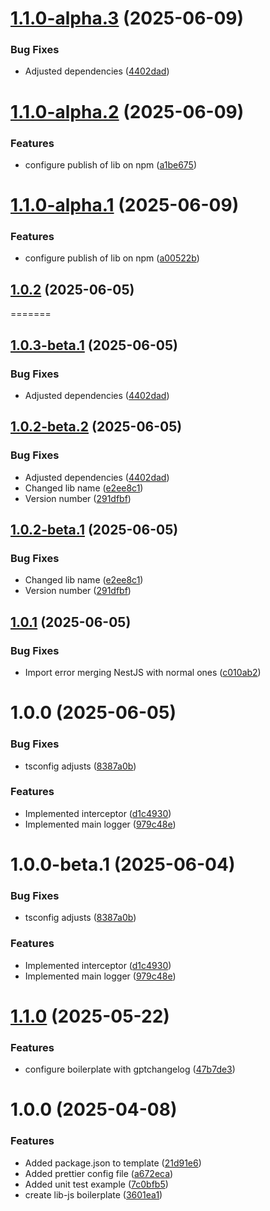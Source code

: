 # [1.1.0-alpha.3](https://github.com/LerianStudio/lib-logs/compare/v1.1.0-alpha.2...v1.1.0-alpha.3) (2025-06-09)


### Bug Fixes

* Adjusted dependencies ([4402dad](https://github.com/LerianStudio/lib-logs/commit/4402dad09a202c7501019fc9be5f0a9f6b92f988))

# [1.1.0-alpha.2](https://github.com/LerianStudio/lib-logs/compare/v1.1.0-alpha.1...v1.1.0-alpha.2) (2025-06-09)


### Features

* configure publish of lib on npm ([a1be675](https://github.com/LerianStudio/lib-logs/commit/a1be675da525dde1976bcdb8c035be2760be7e1b))

# [1.1.0-alpha.1](https://github.com/LerianStudio/lib-logs/compare/v1.0.2...v1.1.0-alpha.1) (2025-06-09)


### Features

* configure publish of lib on npm ([a00522b](https://github.com/LerianStudio/lib-logs/commit/a00522b4ad72c4e2b1c339bfa8a4ffe17edcf343))

## [1.0.2](https://github.com/LerianStudio/lib-logs/compare/v1.0.1...v1.0.2) (2025-06-05)
=======
## [1.0.3-beta.1](https://github.com/LerianStudio/lib-logs/compare/v1.0.2...v1.0.3-beta.1) (2025-06-05)


### Bug Fixes

* Adjusted dependencies ([4402dad](https://github.com/LerianStudio/lib-logs/commit/4402dad09a202c7501019fc9be5f0a9f6b92f988))

## [1.0.2-beta.2](https://github.com/LerianStudio/lib-logs/compare/v1.0.2-beta.1...v1.0.2-beta.2) (2025-06-05)


### Bug Fixes

* Adjusted dependencies ([4402dad](https://github.com/LerianStudio/lib-logs/commit/4402dad09a202c7501019fc9be5f0a9f6b92f988))
* Changed lib name ([e2ee8c1](https://github.com/LerianStudio/lib-logs/commit/e2ee8c179e2e52c4cdf85c3f1c61cef99c098d11))
* Version number ([291dfbf](https://github.com/LerianStudio/lib-logs/commit/291dfbf4e6e84d02e9c423b4e7d9a4344b321018))

## [1.0.2-beta.1](https://github.com/LerianStudio/lib-logs/compare/v1.0.1...v1.0.2-beta.1) (2025-06-05)


### Bug Fixes

* Changed lib name ([e2ee8c1](https://github.com/LerianStudio/lib-logs/commit/e2ee8c179e2e52c4cdf85c3f1c61cef99c098d11))
* Version number ([291dfbf](https://github.com/LerianStudio/lib-logs/commit/291dfbf4e6e84d02e9c423b4e7d9a4344b321018))

## [1.0.1](https://github.com/LerianStudio/lib-logs/compare/v1.0.0...v1.0.1) (2025-06-05)


### Bug Fixes

* Import error merging NestJS with normal ones ([c010ab2](https://github.com/LerianStudio/lib-logs/commit/c010ab28cfca08199da07dfc1eb9d7f3abf1d578))

# 1.0.0 (2025-06-05)


### Bug Fixes

* tsconfig adjusts ([8387a0b](https://github.com/LerianStudio/lib-logs/commit/8387a0bf2c5d498783b99ac5d733559d8fe8406e))


### Features

* Implemented interceptor ([d1c4930](https://github.com/LerianStudio/lib-logs/commit/d1c4930e49e77385574fcf20f33d2735c007e8e5))
* Implemented main logger ([979c48e](https://github.com/LerianStudio/lib-logs/commit/979c48e517cc7cfb00a98861a2536b45e5d3cc3c))

# 1.0.0-beta.1 (2025-06-04)


### Bug Fixes

* tsconfig adjusts ([8387a0b](https://github.com/LerianStudio/lib-logs/commit/8387a0bf2c5d498783b99ac5d733559d8fe8406e))


### Features

* Implemented interceptor ([d1c4930](https://github.com/LerianStudio/lib-logs/commit/d1c4930e49e77385574fcf20f33d2735c007e8e5))
* Implemented main logger ([979c48e](https://github.com/LerianStudio/lib-logs/commit/979c48e517cc7cfb00a98861a2536b45e5d3cc3c))

# [1.1.0](https://github.com/LerianStudio/lib-js-boilerplate/compare/v1.0.0...v1.1.0) (2025-05-22)


### Features

* configure boilerplate with gptchangelog ([47b7de3](https://github.com/LerianStudio/lib-js-boilerplate/commit/47b7de3140cc1eed2444360582f0b9b968a2299a))

# 1.0.0 (2025-04-08)


### Features

* Added package.json to template ([21d91e6](https://github.com/LerianStudio/lib-js-boilerplate/commit/21d91e601929a7b998f772d2a5c10b052d113acc))
* Added prettier config file ([a672eca](https://github.com/LerianStudio/lib-js-boilerplate/commit/a672eca73b6b10125c26cc3cf084c7249f758930))
* Added unit test example ([7c0bfb5](https://github.com/LerianStudio/lib-js-boilerplate/commit/7c0bfb524b929e6af58da9d4fa03ed08ceb201c8))
* create lib-js boilerplate ([3601ea1](https://github.com/LerianStudio/lib-js-boilerplate/commit/3601ea1944a8a3542c29c31e8f3aaa32094b6173))
